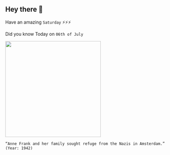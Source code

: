 ## Hey there 👋
Have an amazing `Saturday` ⚡⚡⚡

Did you know Today on `06th of July`
 
 [<img src="https://s.france24.com/media/display/0b3813d8-fcdf-11e8-9ccd-005056a964fe/w:900/p:16x9/anne_frank_diary.jpg" width="300" />](https://www.annefrank.org/en/anne-frank/who-was-anne-frank/) 
 ```
“Anne Frank and her family sought refuge from the Nazis in Amsterdam.” (Year: 1942)
```
